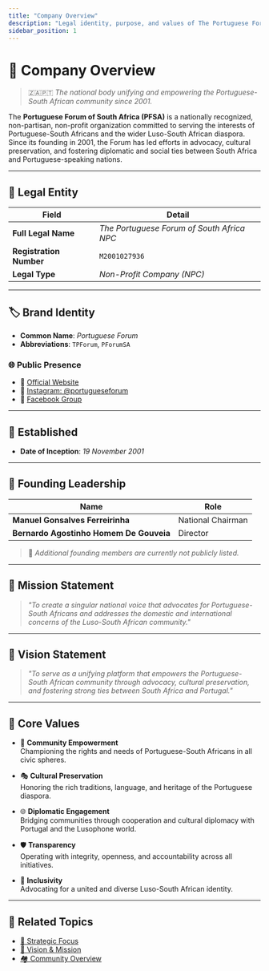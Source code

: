 ```yaml
---
title: "Company Overview"
description: "Legal identity, purpose, and values of The Portuguese Forum of South Africa"
sidebar_position: 1
---
```


# 📖 Company Overview

> 🇿🇦🇵🇹 *The national body unifying and empowering the Portuguese-South African community since 2001.*

The **Portuguese Forum of South Africa (PFSA)** is a nationally recognized, non-partisan, non-profit organization committed to serving the interests of Portuguese-South Africans and the wider Luso-South African diaspora. Since its founding in 2001, the Forum has led efforts in advocacy, cultural preservation, and fostering diplomatic and social ties between South Africa and Portuguese-speaking nations.

---

## 🏢 Legal Entity

| Field | Detail |
|-------|--------|
| **Full Legal Name** | *The Portuguese Forum of South Africa NPC* |
| **Registration Number** | `M2001027936` |
| **Legal Type** | *Non-Profit Company (NPC)* |

---

## 🏷️ Brand Identity

- **Common Name**: *Portuguese Forum*
- **Abbreviations**: `TPForum`, `PForumSA`

### 🌐 Public Presence

- 🔗 [Official Website](https://portugueseforum.org.za)
- 📸 [Instagram: @portugueseforum](https://www.instagram.com/portugueseforum)
- 👥 [Facebook Group](https://web.facebook.com/groups/portugueseforumsa)

---

## 📅 Established

- **Date of Inception**: *19 November 2001*

---

## 👤 Founding Leadership

| Name | Role |
|------|------|
| **Manuel Gonsalves Ferreirinha** | National Chairman |
| **Bernardo Agostinho Homem De Gouveia** | Director |

> 📝 *Additional founding members are currently not publicly listed.*

---

## 🎯 Mission Statement

> *"To create a singular national voice that advocates for Portuguese-South Africans and addresses the domestic and international concerns of the Luso-South African community."*

---

## 🌟 Vision Statement

> *"To serve as a unifying platform that empowers the Portuguese-South African community through advocacy, cultural preservation, and fostering strong ties between South Africa and Portugal."*

---

## 💠 Core Values

- 🤝 **Community Empowerment**  
  Championing the rights and needs of Portuguese-South Africans in all civic spheres.

- 🎭 **Cultural Preservation**  
  Honoring the rich traditions, language, and heritage of the Portuguese diaspora.

- 🌐 **Diplomatic Engagement**  
  Bridging communities through cooperation and cultural diplomacy with Portugal and the Lusophone world.

- 🛡 **Transparency**  
  Operating with integrity, openness, and accountability across all initiatives.

- 🌈 **Inclusivity**  
  Advocating for a united and diverse Luso-South African identity.

---

## 🔗 Related Topics

- [📌 Strategic Focus](./strategic-focus.md)
- [🧭 Vision & Mission](./vision-mission.md)
- [🏘️ Community Overview](../community/index.md)
